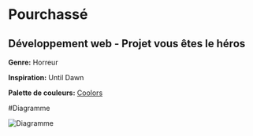 # Pourchassé
## Développement web - Projet vous êtes le héros
**Genre:** Horreur

**Inspiration:** Until Dawn

**Palette de couleurs:** [Coolors](https://coolors.co/000000-323232-ff0000-810000-4f0800)

#Diagramme

![Diagramme](https://chemin/vers/image.jpg)


